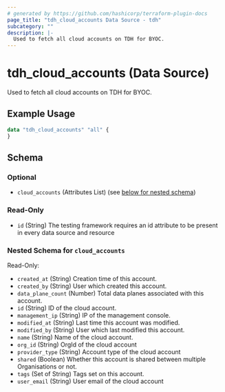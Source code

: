 ```yaml
---
# generated by https://github.com/hashicorp/terraform-plugin-docs
page_title: "tdh_cloud_accounts Data Source - tdh"
subcategory: ""
description: |-
  Used to fetch all cloud accounts on TDH for BYOC.
---
```


# tdh_cloud_accounts (Data Source)

Used to fetch all cloud accounts on TDH for BYOC.

## Example Usage

```terraform
data "tdh_cloud_accounts" "all" {
}
```

<!-- schema generated by tfplugindocs -->
## Schema

### Optional

- `cloud_accounts` (Attributes List) (see [below for nested schema](#nestedatt--cloud_accounts))

### Read-Only

- `id` (String) The testing framework requires an id attribute to be present in every data source and resource

<a id="nestedatt--cloud_accounts"></a>
### Nested Schema for `cloud_accounts`

Read-Only:

- `created_at` (String) Creation time of this account.
- `created_by` (String) User which created this account.
- `data_plane_count` (Number) Total data planes associated with this account.
- `id` (String) ID of the cloud account.
- `management_ip` (String) IP of the management console.
- `modified_at` (String) Last time this account was modified.
- `modified_by` (String) User which last modified this account.
- `name` (String) Name of the cloud account.
- `org_id` (String) OrgId of the cloud account
- `provider_type` (String) Account type of the cloud account
- `shared` (Boolean) Whether this account is shared between multiple Organisations or not.
- `tags` (Set of String) Tags set on this account.
- `user_email` (String) User email of the cloud account


